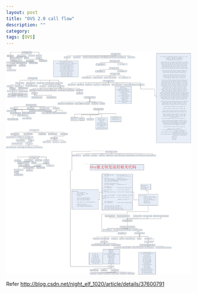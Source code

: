 ```yaml
---
layout: post
title: "OVS 2.0 call flow"
description: ""
category: 
tags: [OVS]
---
```


![](/images/ovs_flow.jpg)

Refer <http://blog.csdn.net/night_elf_1020/article/details/37600791>
